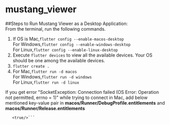 # mustang_viewer

##Steps to Run Mustang Viewer as a Desktop Application:\
From the terminal, run the following commands.
1. If OS is Mac,```flutter config --enable-macos-desktop```\
    For Windows,```flutter config --enable-windows-desktop```\
    For Linux,```flutter config --enable-linux-desktop```
2. Execute ```flutter devices``` to view all the available devices. Your OS should be one among the available devices.
3. ```flutter create .```
4. For Mac,```flutter run -d macos```\
    For Windows,```flutter run -d windows```\
    For Linux,```flutter run -d linux```

If you get error "SocketException: Connection failed (OS Error: Operation not permitted, errno = 1)" while trying to connect in Mac,
add below mentioned key-value pair in **macos/Runner/DebugProfile.entitlements** and **macos/Runner/Release.entitlements**

```<key>com.apple.security.network.client</key>
   <true/>```

